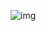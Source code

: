 ![img](https://yandex.ru/images/search?img_url=https%3A%2F%2Fi.pinimg.com%2F736x%2F2f%2F94%2F52%2F2f9452ab7dbc5df598938c412c826e4c.jpg&lr=54&pos=3&rpt=simage&serp_list_type=ideas&text=%D0%BA%D0%BE%D1%82%D0%B8%D0%BA.jpg] "котик")
